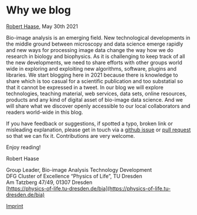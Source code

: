 # Why we blog
[Robert Haase](https://biapol.github.io/blog/robert_haase), May 30th 2021

Bio-image analysis is an emerging field. 
New technological developments in the middle ground between microscopy and data science emerge rapidly and new ways for processing image data change the way how we do research in biology and biophysics. 
As it is challenging to keep track of all the new developments, we need to share efforts with other groups world wide in exploring and exploiting new algorithms, software, plugins and libraries. 
We start blogging here in 2021 because there is knowledge to share which is too casual for a scientific publication and too substatial so that it cannot be expressed in a tweet.
In our blog we will explore technologies, teaching material, web services, data sets, online resources, products and any kind of digital asset of bio-image data science. 
And we will share what we discover openly accessible to our local collaborators and readers world-wide in this blog.

If you have feedback or suggestions, if spotted a typo, broken link or misleading explanation, please get in touch via a 
[github issue](https://github.com/BiAPoL/blog/issues) or 
[pull request](https://github.com/BiAPoL/blog/pulls) so that we can fix it. Contributions are very welcome.

Enjoy reading!

Robert Haase

Group Leader, Bio-image Analysis Technology Development\
DFG Cluster of Excellence “Physics of Life”, TU Dresden\
Am Tatzberg 47/49, 01307 Dresden\
[https://physics-of-life.tu-dresden.de/bia](https://physics-of-life.tu-dresden.de/bia)

[Imprint](https://biapol.github.io/blog/imprint)